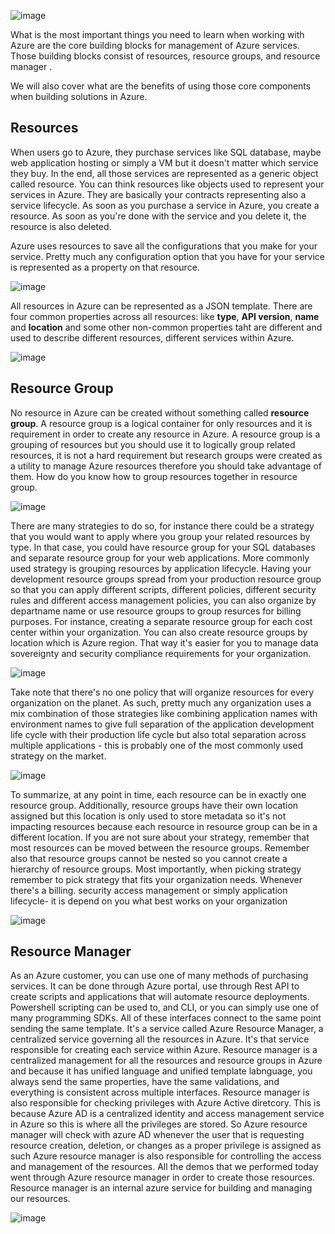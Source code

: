 ![image](https://github.com/user-attachments/assets/302e2007-f29e-49c6-bcf6-f9bcefd9d974)

What is the most important things you need to learn when working with Azure are the core building blocks for management of Azure services. Those building blocks consist of resources, resource groups, and resource manager .

We will also cover what are the benefits of using those core components when building solutions in Azure.

## Resources

When users go to Azure, they purchase services like SQL database, maybe web application hosting or simply a VM but it doesn't matter which service they buy. In the end, all those services are represented as a generic object called resource. You can think resources like objects used to represent your services in Azure. They are basically your contracts representing also a service lifecycle. As soon as you purchase a service in Azure, you create a resource.
As soon as you're done with the service and you delete it, the resource is also deleted.

Azure uses resources to save all the configurations that you make for your service. Pretty much any configuration option that you have for your service is represented as a property on that resource.

![image](https://github.com/user-attachments/assets/11f5e7aa-e9e9-462a-ae96-940f4a27ba7f)


All resources in Azure can be represented as a JSON template. There are four common properties across all resources: like **type**, **API version**, **name** and **location** and some other non-common properties taht are different and used to describe different resources, different services within Azure.

![image](https://github.com/user-attachments/assets/380850f6-e93c-492f-b444-1b1bd93602c6)

## Resource Group

No resource in Azure can be created without something called **resource group**. A resource group is a logical container for only resources and it is requirement in order to create any resource in Azure. A resource group is a grouping of resources but you should use it to logically group related resources, it is not a hard requirement but research groups were created as a utility to manage Azure resources therefore you should take advantage of them. How do you know how to group resources together in resource group.

![image](https://github.com/user-attachments/assets/e2fba737-37e5-4508-8ba2-1ab469e1b23c)


There are many strategies to do so, for instance there could be a strategy that you would want to apply where you group your related resources by type. In that case, you could have resource group for your SQL databases and separate resource group for your web applications. More commonly used strategy is grouping resources by application lifecycle. Having your development resource groups spread from your production resource group so that you can apply different scripts, different policies, different security rules and different access management policies, you can also organize by departname name or use resource groups to group resurces for billing purposes. For instance, creating a separate resource group for each cost center within your organization. You can also create resource groups by location which is Azure region. That way it's easier for you to manage data sovereignty and security compliance requirements for your organization.


![image](https://github.com/user-attachments/assets/5212b610-ff75-45b8-bd80-f13d3bda87ed)



Take note that there's no one policy that will organize resources for every organization on the planet. As such, pretty much any organization uses a mix combination of those strategies like combining application names with environment names to give full separation of the application development life cycle with their production life cycle but also total separation across multiple applications - this is probably one of the most commonly used strategy on the market.

![image](https://github.com/user-attachments/assets/277260be-1b81-4279-ba01-82eb20993388)




To summarize, at any point in time, each resource can be in exactly one resource group. Additionally, resource groups have their own location assigned but this location is only used to store metadata so it's not impacting resources because each resource in resource group can be in a different location. If you are not sure about your strategy, remember that most resources can be moved between the resource groups. Remember also that resource groups cannot be nested so you cannot create a hierarchy of resource groups. Most importantly, when picking strategy remember to pick strategy that fits your organization needs. Whenever there's a billing. security access management or simply application lifecycle- it is depend on you what best works on your organization

![image](https://github.com/user-attachments/assets/a24b2068-fedb-496e-833f-a0d997b42a08)




## Resource Manager
As an Azure customer, you can use one of many methods of purchasing services. It can be done through Azure portal, use through Rest API to create scripts and applications that will automate resource deployments. Powershell scripting can be used to, and CLI, or you can simply use one of many programming SDKs. All of these interfaces connect to the same point sending the same template. It's a service called Azure Resource Manager, a centralized service governing all the resources in Azure. It's that service responsible for creating each service within Azure. Resource manager is a centralized management for all the resources and resource groups in Azure and because it has unified language and unified template labnguage, you always send the same properties, have the same validations, and everything is consistent across multiple interfaces. Resource manager is also responsible for checking privileges with Azure Active diretcory. This is because Azure AD is a centralized identity and access management service in Azure so this is where all the privileges are stored. So Azure resource manager will check with azure AD whenever the user that is requesting resource creation, deletion, or changes as a  proper privilege is assigned as such Azure resource manager is also responsible for controlling the access and management of the resources. All the demos that we performed today went through Azure resource manager in order to create those resources. Resource manager is an internal azure service for building and managing our resources.


![image](https://github.com/user-attachments/assets/ab83796e-bdd3-4fd1-8806-535ebf1a198a)
